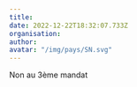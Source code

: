 ```yaml
---
title: 
date: 2022-12-22T18:32:07.733Z
organisation: 
author: 
avatar: "/img/pays/SN.svg"
---
```


Non au 3ème  mandat 